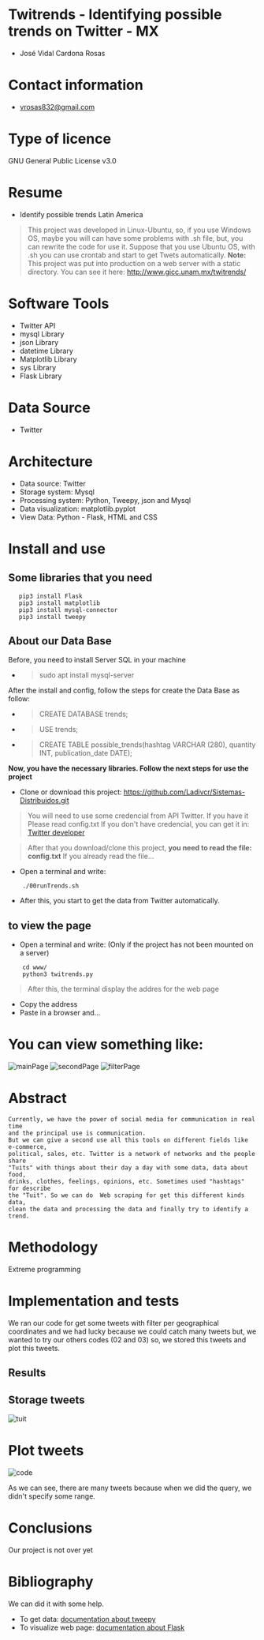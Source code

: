 # Twitrends - Identifying possible trends on Twitter - MX
- José Vidal Cardona Rosas 

# Contact information
- vrosas832@gmail.com

# Type of licence
GNU General Public License v3.0
    
# Resume
* Identify possible trends Latin America
> This project was developed in Linux-Ubuntu, so, if you use Windows OS, maybe you will can have some 
problems with .sh file, but, you can rewrite the code for use it. Suppose that you use Ubuntu OS, 
with .sh you can use crontab and start to get Twets automatically. 
**Note:** This project was put into production on a web server with a static directory. You can see it here: http://www.gicc.unam.mx/twitrends/
      
# Software Tools
* Twitter API
* mysql Library
* json Library
* datetime Library
* Matplotlib Library
* sys Library
* Flask Library

# Data Source
* Twitter

# Architecture 
* Data source: Twitter
* Storage system: Mysql
* Processing system: Python, Tweepy, json and Mysql
* Data visualization: matplotlib.pyplot
* View Data: Python - Flask, HTML and CSS

# Install and use
## Some libraries that you need
```
   pip3 install Flask
   pip3 install matplotlib
   pip3 install mysql-connector
   pip3 install tweepy
```

## About our Data Base
Before, you need to install Server SQL in your machine
* > sudo apt install mysql-server

After the install and config, follow the steps for create the Data Base as follow:

* > CREATE DATABASE trends;
* > USE trends;
* > CREATE TABLE possible_trends(hashtag VARCHAR (280), quantity INT, publication_date DATE);


**Now, you have the necessary libraries. Follow the next steps for use the project** 
* Clone or download this project: https://github.com/Ladivcr/Sistemas-Distribuidos.git 
> You will need to use some credencial from API Twitter. If you have it Please read config.txt 
> If you don't have credencial, you can get it in: [Twitter developer](https://developer.twitter.com/en) 

> After that you download/clone this project, <strong>you need to read the file: config.txt</strong>
If you already read the file...
* Open a terminal and write:
```
    ./00runTrends.sh
```
* After this, you start to get the data from Twitter automatically.
## to view the page

* Open a terminal and write: (Only if the project has not been mounted on a server)
```
    cd www/
    python3 twitrends.py
```

> After this, the terminal display the addres for the web page 
* Copy the address
* Paste in a browser and...

# You can view something like: 
![mainPage](resources/mainPage.png)
![secondPage](resources/secondPage.png)
![filterPage](resources/filterPage.png)


# Abstract
    Currently, we have the power of social media for communication in real time
    and the principal use is communication. 
    But we can give a second use all this tools on different fields like e-commerce, 
    political, sales, etc. Twitter is a network of networks and the people share 
    "Tuits" with things about their day a day with some data, data about food,
    drinks, clothes, feelings, opinions, etc. Sometimes used "hashtags" for describe
    the "Tuit". So we can do  Web scraping for get this different kinds data, 
    clean the data and processing the data and finally try to identify a trend.

# Methodology
Extreme programming 

# Implementation and tests
We ran our code for get some tweets with filter per geographical coordinates
and we had lucky because we could catch many tweets but, we wanted to try our others
codes (02 and 03) so, we stored this tweets and plot this tweets. 
## Results
## Storage tweets 
![tuit](resources/mysql.png)
# Plot tweets
![code](resources/possible_trends-15-05-2020-19-43-46.png)

As we can see, there are many tweets because when we did the query, we didn't specify 
some range. 

# Conclusions
Our project is not over yet

# Bibliography
We can did it with some help.
* To get data: [documentation about tweepy](https://tweepy.readthedocs.io/en/v3.5.0/index.html#) 
* To visualize web page: [documentation about Flask](https://flask.palletsprojects.com/en/1.1.x/)

